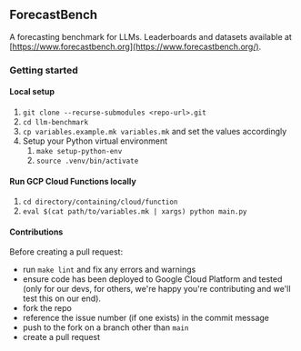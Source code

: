 ## ForecastBench

A forecasting benchmark for LLMs. Leaderboards and datasets available at
[https://www.forecastbench.org](https://www.forecastbench.org/).

### Getting started

#### Local setup
1. `git clone --recurse-submodules <repo-url>.git`
1. `cd llm-benchmark`
1. `cp variables.example.mk variables.mk` and set the values accordingly
1. Setup your Python virtual environment
   1. `make setup-python-env`
   1. `source .venv/bin/activate`

#### Run GCP Cloud Functions locally
1. `cd directory/containing/cloud/function`
1. `eval $(cat path/to/variables.mk | xargs) python main.py`

#### Contributions

Before creating a pull request:
* run `make lint` and fix any errors and warnings
* ensure code has been deployed to Google Cloud Platform and tested (only for our devs, for others,
  we're happy you're contributing and we'll test this on our end).
* fork the repo
* reference the issue number (if one exists) in the commit message
* push to the fork on a branch other than `main`
* create a pull request
